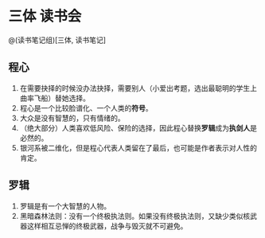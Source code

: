 # 三体 读书会
@(读书笔记组)[三体, 读书笔记]

## 程心

1. 在需要抉择的时候没办法抉择，需要别人（小爱出考题，选出最聪明的学生上曲率飞船）替她选择。
2. 程心是一个比较脸谱化、一个人类的**符号**。
3. 大众是没有智慧的，只有情绪的。
4. （绝大部分）人类喜欢低风险、保险的选择，因此程心替换**罗辑**成为**执剑人**是必然的。
5. 银河系被二维化，但是程心代表人类留在了最后，也可能是作者表示对人性的肯定。

## 罗辑

1.  罗辑是有一个大智慧的人物。
2. 黑暗森林法则：没有一个终极执法则。如果没有终极执法则，又缺少类似核武器这样相互忌惮的终极武器，战争与毁灭就不可避免。